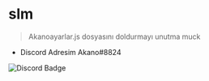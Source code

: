 # slm

> Akanoayarlar.js dosyasını doldurmayı unutma muck

- Discord Adresim Akano#8824


![Discord Badge](https://media.discordapp.net/attachments/608711485849337856/814553002329374790/d9d7a77dd3f1fb7fa5e2da8f60088bf1.gif)
